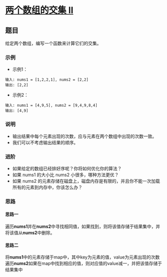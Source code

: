# [两个数组的交集 II](https://leetcode-cn.com/explore/interview/card/top-interview-questions-easy/1/array/26/)

## 题目

给定两个数组，编写一个函数来计算它们的交集。

### 示例

+ 示例1：

```
输入: nums1 = [1,2,2,1], nums2 = [2,2]
输出: [2,2]
```

+ 示例2：

```
输入: nums1 = [4,9,5], nums2 = [9,4,9,8,4]
输出: [4,9]
```

### 说明

+ 输出结果中每个元素出现的次数，应与元素在两个数组中出现的次数一致。
+ 我们可以不考虑输出结果的顺序。

### 进阶

+ 如果给定的数组已经排好序呢？你将如何优化你的算法？
+ 如果 nums1 的大小比 nums2 小很多，哪种方法更优？
+ 如果 nums2 的元素存储在磁盘上，磁盘内存是有限的，并且你不能一次加载所有的元素到内存中，你该怎么办？

### 思路

#### 思路一

遍历**nums1**并在**nums2**中寻找相同值，如果找到，则将该值存储于结果集中，并将该值从**nums2**中删除。

#### 思路二

将**nums1**中的元素存储于map中，其中key为元素的值，value为元素出现的次数
遍历**nums2**如果在map中找到相应的值，则对应值的value减一，并把该值存储于结果集中

